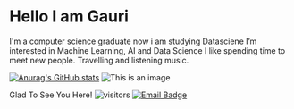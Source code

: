 # Hello I am Gauri
I'm a computer science graduate now i am studying Datasciene
I’m interested in Machine Learning, AI and Data Science
I like spending time to meet new people. 
Travelling and listening music.


[![Anurag's GitHub stats](https://github-readme-stats.vercel.app/api?username=Gauri2121)](https://github.com/Gauri2121/github-readme-stats)
![This is an image](https://myoctocat.com/assets/images/base-octocat.svg)

Glad To See You Here!  ![visitors](https://visitor-badge.glitch.me/badge?page_id=${Gauri2121}.${githubname/githubname.id})
[![Email Badge](https://img.shields.io/badge/Email-Profile-informational?style=flat&logo=email&logoColor=white&color=ff9933)](mailto:akshirsagar476@gmail.com)
